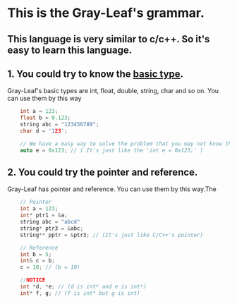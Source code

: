 # This is the Gray-Leaf's grammar.

## __This language is very similar to c/c++. So it's easy to learn this language.__


## 1. You could try to know the [basic type](../Grammar/basic_type.md/#basic-type).
Gray-Leaf's basic types are int, float, double, string, char and so on.
You can use them by this way

```c
    int a = 123;
    float b = 0.123;
    string abc = "123456789";
    char d = '123';

    // We have a easy way to solve the problem that you may not know the type.
    auto e = 0x123; // ( It's just like the 'int e = 0x123;' )
```

## 2. You could try the pointer and reference.
Gray-Leaf has pointer and reference.
You can use them by this way.The 
```c
    // Pointer
    int a = 123;
    int* ptr1 = &a;
    string abc = "abcd"
    string* ptr3 = &abc;
    string** pptr = &ptr3; // (It's just like C/C++'s pointer)

    // Reference
    int b = 5;
    int& c = b;
    c = 10; // (b = 10)

    //NOTICE
    int *d, *e; // (d is int* and e is int*)
    int* f, g; // (f is int* but g is int)
```